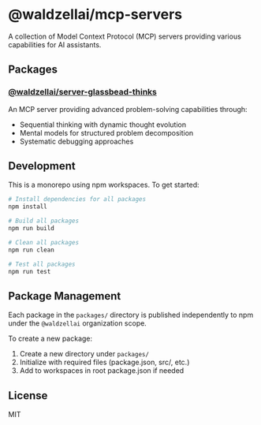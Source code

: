 # @waldzellai/mcp-servers

A collection of Model Context Protocol (MCP) servers providing various capabilities for AI assistants.

## Packages

### [@waldzellai/server-glassbead-thinks](packages/server-glassbead-thinks)
An MCP server providing advanced problem-solving capabilities through:
- Sequential thinking with dynamic thought evolution
- Mental models for structured problem decomposition
- Systematic debugging approaches

## Development

This is a monorepo using npm workspaces. To get started:

```bash
# Install dependencies for all packages
npm install

# Build all packages
npm run build

# Clean all packages
npm run clean

# Test all packages
npm run test
```

## Package Management

Each package in the `packages/` directory is published independently to npm under the `@waldzellai` organization scope.

To create a new package:
1. Create a new directory under `packages/`
2. Initialize with required files (package.json, src/, etc.)
3. Add to workspaces in root package.json if needed

## License
MIT
